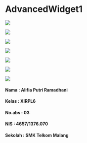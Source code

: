 # AdvancedWidget1

![](https://s27.postimg.org/6kod5l79f/Advanced_Widget1.jpg)

![](https://s27.postimg.org/jf3s9visj/Advanced_Widget1_1_JPG.jpg)

![](https://s30.postimg.org/vd0e7y4i9/Advanced_Widget1_1_1.jpg)

![](https://s30.postimg.org/4e5uwutxd/Advanced_Widget1_2_JPG.jpg)

![](https://s30.postimg.org/dnvz0esv5/Advanced_Widget1_3_JPG.jpg)

![](https://s28.postimg.org/oxq5s6ral/Advanced_Widget1_4.jpg)

![](https://s27.postimg.org/5ixcfjl43/Advanced_Widget1_5.jpg)

#### Nama     : Alifia Putri Ramadhani
#### Kelas    : XIRPL6
#### No.abs   : 03
#### NIS      : 4657/1376.070
#### Sekolah  : SMK Telkom Malang
